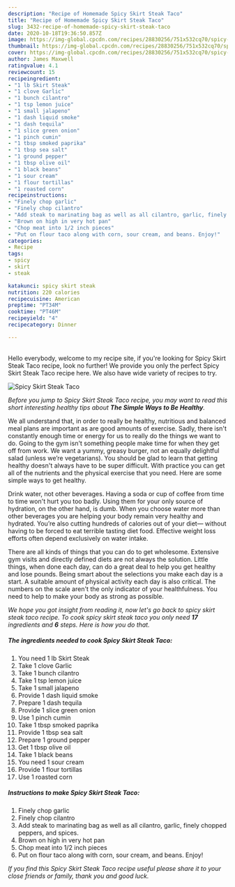```yaml
---
description: "Recipe of Homemade Spicy Skirt Steak Taco"
title: "Recipe of Homemade Spicy Skirt Steak Taco"
slug: 3432-recipe-of-homemade-spicy-skirt-steak-taco
date: 2020-10-18T19:36:50.857Z
image: https://img-global.cpcdn.com/recipes/28830256/751x532cq70/spicy-skirt-steak-taco-recipe-main-photo.jpg
thumbnail: https://img-global.cpcdn.com/recipes/28830256/751x532cq70/spicy-skirt-steak-taco-recipe-main-photo.jpg
cover: https://img-global.cpcdn.com/recipes/28830256/751x532cq70/spicy-skirt-steak-taco-recipe-main-photo.jpg
author: James Maxwell
ratingvalue: 4.1
reviewcount: 15
recipeingredient:
- "1 lb Skirt Steak"
- "1 clove Garlic"
- "1 bunch cilantro"
- "1 tsp lemon juice"
- "1 small jalapeno"
- "1 dash liquid smoke"
- "1 dash tequila"
- "1 slice green onion"
- "1 pinch cumin"
- "1 tbsp smoked paprika"
- "1 tbsp sea salt"
- "1 ground pepper"
- "1 tbsp olive oil"
- "1 black beans"
- "1 sour cream"
- "1 flour tortillas"
- "1 roasted corn"
recipeinstructions:
- "Finely chop garlic"
- "Finely chop cilantro"
- "Add steak to marinating bag as well as all cilantro, garlic, finely chopped peppers, and spices."
- "Brown on high in very hot pan"
- "Chop meat into 1/2 inch pieces"
- "Put on flour taco along with corn, sour cream, and beans. Enjoy!"
categories:
- Recipe
tags:
- spicy
- skirt
- steak

katakunci: spicy skirt steak 
nutrition: 220 calories
recipecuisine: American
preptime: "PT34M"
cooktime: "PT46M"
recipeyield: "4"
recipecategory: Dinner

---
```

<br>
Hello everybody, welcome to my recipe site, if you're looking for Spicy Skirt Steak Taco recipe, look no further! We provide you only the perfect Spicy Skirt Steak Taco recipe here. We also have wide variety of recipes to try.
<br>


![Spicy Skirt Steak Taco](https://img-global.cpcdn.com/recipes/28830256/751x532cq70/spicy-skirt-steak-taco-recipe-main-photo.jpg)

<i>Before you jump to Spicy Skirt Steak Taco recipe, you may want to read this short interesting healthy tips about <strong>The Simple Ways to Be Healthy</strong>.</i>

We all understand that, in order to really be healthy, nutritious and balanced meal plans are important as are good amounts of exercise. Sadly, there isn't constantly enough time or energy for us to really do the things we want to do. Going to the gym isn't something people make time for when they get off from work. We want a yummy, greasy burger, not an equally delightful salad (unless we’re vegetarians). You should be glad to learn that getting healthy doesn't always have to be super difficult. With practice you can get all of the nutrients and the physical exercise that you need. Here are some simple ways to get healthy.

Drink water, not other beverages. Having a soda or cup of coffee from time to time won't hurt you too badly. Using them for your only source of hydration, on the other hand, is dumb. When you choose water more than other beverages you are helping your body remain very healthy and hydrated. You’re also cutting hundreds of calories out of your diet— without having to be forced to eat terrible tasting diet food. Effective weight loss efforts often depend exclusively on water intake.

There are all kinds of things that you can do to get wholesome. Extensive gym visits and directly defined diets are not always the solution. Little things, when done each day, can do a great deal to help you get healthy and lose pounds. Being smart about the selections you make each day is a start. A suitable amount of physical activity each day is also critical. The numbers on the scale aren't the only indicator of your healthfulness. You need to help to make your body as strong as possible. 


<i>We hope you got insight from reading it, now let's go back to spicy skirt steak taco recipe. To cook spicy skirt steak taco you only need <strong>17</strong> ingredients and <strong>6</strong> steps. Here is how you do that.
</i>

##### The ingredients needed to cook Spicy Skirt Steak Taco:

1. You need 1 lb Skirt Steak
1. Take 1 clove Garlic
1. Take 1 bunch cilantro
1. Take 1 tsp lemon juice
1. Take 1 small jalapeno
1. Provide 1 dash liquid smoke
1. Prepare 1 dash tequila
1. Provide 1 slice green onion
1. Use 1 pinch cumin
1. Take 1 tbsp smoked paprika
1. Provide 1 tbsp sea salt
1. Prepare 1 ground pepper
1. Get 1 tbsp olive oil
1. Take 1 black beans
1. You need 1 sour cream
1. Provide 1 flour tortillas
1. Use 1 roasted corn


##### Instructions to make Spicy Skirt Steak Taco:

1. Finely chop garlic
1. Finely chop cilantro
1. Add steak to marinating bag as well as all cilantro, garlic, finely chopped peppers, and spices.
1. Brown on high in very hot pan
1. Chop meat into 1/2 inch pieces
1. Put on flour taco along with corn, sour cream, and beans. Enjoy!


<i>If you find this Spicy Skirt Steak Taco recipe useful please share it to your close friends or family, thank you and good luck.</i>
